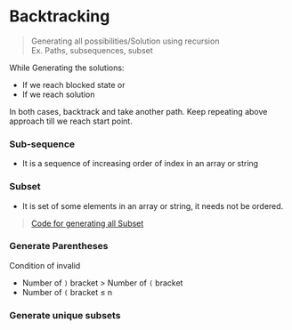 # Backtracking
> Generating all possibilities/Solution using recursion
<br>Ex. Paths, subsequences, subset
  
While Generating the solutions:
- If we reach blocked state or
- If we reach solution

In both cases, backtrack and take another path. Keep repeating above approach till we reach start point. 
### Sub-sequence 
- It is a sequence of increasing order of index in an array or string

### Subset
- It is set of some elements in an array or string, it needs not be ordered.

> [Code for generating all Subset](./PrintAllSubsetSums.cpp)


### Generate Parentheses

Condition of invalid
- Number of `)` bracket $\gt$ Number of `(` bracket
- Number of  `(` bracket $\le$ n   

### Generate unique subsets